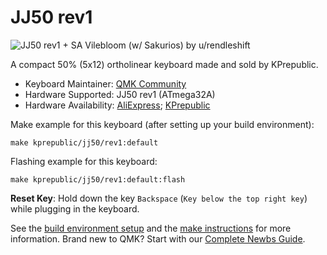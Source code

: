 # JJ50 rev1

![JJ50 rev1 + SA Vilebloom (w/ Sakurios) by u/rendleshift](https://i.imgur.com/SwYZ4wol.jpg)

A compact 50% (5x12) ortholinear keyboard made and sold by KPrepublic.

* Keyboard Maintainer: [QMK Community](https://github.com/qmk)
* Hardware Supported: JJ50 rev1 (ATmega32A)
* Hardware Availability: [AliExpress](https://www.aliexpress.com/item/jj50-v1-0-Custom-Mechanical-Keyboard-50-PCB-programmed-50-preonic-layouts-bface-firmware-with-rgb/32848915277.html); [KPrepublic](https://kprepublic.com/collections/jj50-50/products/jj50-50-custom-keyboard-pcb-similar-with-preonic)

Make example for this keyboard (after setting up your build environment):

    make kprepublic/jj50/rev1:default

Flashing example for this keyboard:

    make kprepublic/jj50/rev1:default:flash

**Reset Key**: Hold down the key `Backspace` (`Key below the top right key`) while plugging in the keyboard.

See the [build environment setup](https://docs.qmk.fm/#/getting_started_build_tools) and the [make instructions](https://docs.qmk.fm/#/getting_started_make_guide) for more information. Brand new to QMK? Start with our [Complete Newbs Guide](https://docs.qmk.fm/#/newbs).
